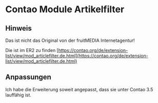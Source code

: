 Contao Module Artikelfilter
===========================

## Hinweis

Das ist nicht das Original von der fruitMEDIA Internetagentur!

Die ist im ER2 zu finden [https://contao.org/de/extension-list/view/mod_articlefilter.de.html](https://contao.org/de/extension-list/view/mod_articlefilter.de.html)


## Anpassungen

Ich habe die Erweiterung soweit angepasst, dass sie unter Contao 3.5 lauffähig ist.
